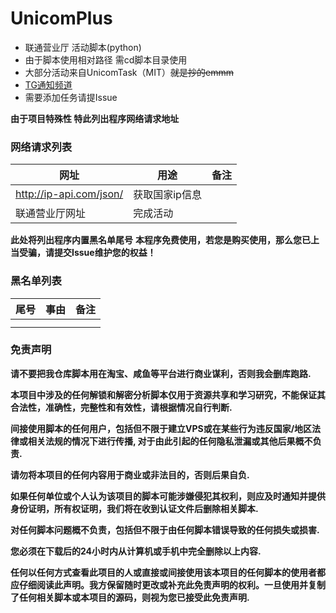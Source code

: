 # UnicomPlus
* 联通营业厅 活动脚本(python)
* 由于脚本使用相对路径 需cd脚本目录使用
* 大部分活动来自UnicomTask（MIT）~~就是抄的emmm~~
* [TG通知频道](https://t.me/unicomplus)
* 需要添加任务请提Issue

**由于项目特殊性 特此列出程序网络请求地址**
### 网络请求列表
|网址 |用途 |备注 |
|---|---|---|
|  http://ip-api.com/json/|  获取国家ip信息|  |
|  联通营业厅网址|完成活动  |  |

**此处将列出程序内置黑名单尾号**
**本程序免费使用，若您是购买使用，那么您已上当受骗，请提交Issue维护您的权益！**
### 黑名单列表
|  尾号| 事由 | 备注 |
|---|---|---|
|  |  |  |
|  |  |  |

### 免责声明
**请不要把我仓库脚本用在淘宝、咸鱼等平台进行商业谋利，否则我会删库跑路.**

**本项目中涉及的任何解锁和解密分析脚本仅用于资源共享和学习研究，不能保证其合法性，准确性，完整性和有效性，请根据情况自行判断.**

**间接使用脚本的任何用户，包括但不限于建立VPS或在某些行为违反国家/地区法律或相关法规的情况下进行传播, 对于由此引起的任何隐私泄漏或其他后果概不负责.**

**请勿将本项目的任何内容用于商业或非法目的，否则后果自负.**

**如果任何单位或个人认为该项目的脚本可能涉嫌侵犯其权利，则应及时通知并提供身份证明，所有权证明，我们将在收到认证文件后删除相关脚本.**

**对任何脚本问题概不负责，包括但不限于由任何脚本错误导致的任何损失或损害.**

**您必须在下载后的24小时内从计算机或手机中完全删除以上内容.**

**任何以任何方式查看此项目的人或直接或间接使用该本项目的任何脚本的使用者都应仔细阅读此声明。我方保留随时更改或补充此免责声明的权利。一旦使用并复制了任何相关脚本或本项目的源码，则视为您已接受此免责声明.**

